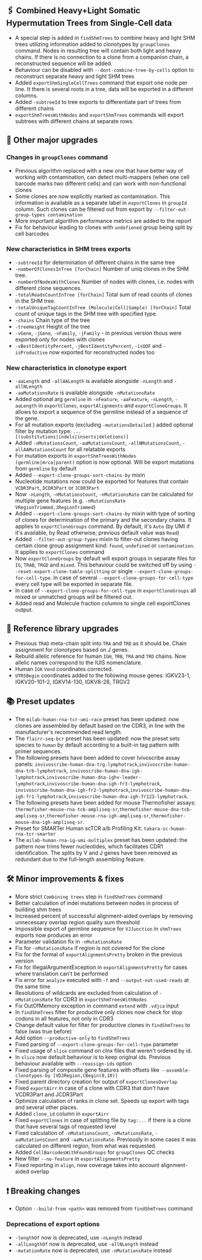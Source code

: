 ## 🖇️ Combined Heavy+Light Somatic Hypermutation Trees from Single-Cell data

- A special step is added in `findShmTrees` to combine heavy and light SHM trees utilizing information added to clonotypes by `groupClones` command. Nodes in resulting tree will contain both light and heavy chains. If there is no connection to a clone from a companion chain, a reconstructed sequence will be added.
- Behaviour can be disabled with `--dont-combine-tree-by-cells` option to reconstruct separate heavy and light SHM trees
- Added `exportShmSingleCellTrees` command that export one node per line. It there is several roots in a tree, data will be exported in a different columns.
- Added `-subtreeId` to tree exports to differentiate part of trees from different chains
- `exportShmTreesWithNodes` and `exportShmTrees` commands will export subtrees with different chains at separate rows.

## 🚀 Other major upgrades

### Changes in `groupClones` command

- Previous algorithm replaced with a new one that have better way of working with contamination, can detect multi-mappers (when one cell barcode marks two different cells) and can work with non-functional clones
- Some clones are now explicitly marked as contamination. This information is available as a separate label in `exportClones` in `groupId` column. Such clones can be filtered out from export by `--filter-out-group-types contamination`
- More important algorithm performance metrics are added to the report
- Fix for behaviour leading to clones with `undefiened` group being split by cell barcodes

### New characteristics in SHM trees exports

- `-subtreeId` for determination of different chains in the same tree
- `-numberOfClonesInTree [forChain]` Number of uniq clones in the SHM tree.
- `-numberOfNodesWithClones` Number of nodes with clones, i.e. nodes with different clone sequences.
- `-totalReadsCountInTree [forChain]` Total sum of read counts of clones in the SHM tree.
- `-totalUniqueTagCountInTree (Molecule|Cell|Sample) [forChain]` Total count of unique tags in the SHM tree with specified type.
- `-chains` Chain type of the tree
- `-treeHeight` Height of the tree
- `-vGene`, `-jGene`, `-vFamily`, `-jFamily` - in previous version thous were exported only for nodes with clones
- `-vBestIdentityPercent`, `-jBestIdentityPercent`, `-isOOF` and `-isProductive` now exported for reconstructed nodes too

### New characteristics in clonotype export

- `-aaLength` and `-allAALength` is available alongside `-nLength` and `-allNLength`
- `-aaMutationsRate` is available alongside `-nMutationsRate`
- Added optional arg `germline` in `-nFeature`, `-aaFeature`, `-nLength`, `-aaLength` in `exportClones`, `exportAlignments` and `exportCloneGroups`. It allows to export a sequence of the germline instead of a sequence of the gene.
- For all mutation exports (excluding `-mutationsDetailed` ) added optional filter by mutation type: `... [(substitutions|indels|inserts|deletions)]`
- Added `-nMutationsCount`, `-aaMutationsCount`, `-allNMutationsCount`, `-allAAMutationsCount` for all relatable exports
- For mutation exports in `exportShmTreesWithNodes` `(germline|mrca|parent)` option is now optional. Will be export mutations from `germline` by default
- Added `--export-clone-groups-sort-chains-by` mixin
- Nucleotide mutations now could be exported for features that contain `VCDR3Part`, `DCDR3Part` or `JCDR3Part`
- Now `-nLength`, `-nMutationsCount`, `-nMutationsRate` can be calculated for multiple gene features (e.g. `-nMutationsRate VRegionTrimmed,JRegionTrimmed`)
- Added `--export-clone-groups-sort-chains-by` mixin with type of sorting of clones for determination of the primary and the secondary chains. It applies to `exportCloneGroups` command. By default, it's `Auto` (by UMI if it's available, by Read otherwise; previous default value was `Read`)
- Added `--filter-out-group-types` mixin to filter-out clones having certain clone group assignment kind: `found`, `undefined` or `contamination`. It applies to `exportClones` command
- Now `exportCloneGroups` by default will export groups in separate files for `IG`, `TRAB`, `TRGD` and `mixed`. This behaviour could be switched off by using `--reset-export-clone-table-splitting` or single `--export-clone-groups-for-cell-type`. In case of several `--export-clone-groups-for-cell-type` every cell type will be exported in separate file.
- In case of `--export-clone-groups-for-cell-type` in `exportCloneGroups` all mixed or unmatched groups will be filtered out.
- Added read and Molecule fraction columns to single cell exportClones output.

## 🧬 Reference library upgrades

- Previous `TRAD` meta-chain split into `TRA` and `TRD` as it should be. Chain assignment for clonotypes based on J genes.
- Rebuild allelic reference for human `IGH`, `TRB`, `TRA` and `TRD` chains. Now allelic names correspond to the IUIS nomenclature.
- Human `IGK` `Vend` coordinates corrected.
- `UTR5Begin` coordinates added to the following mouse genes: IGKV23-1, IGKV20-101-2, IGKV14-130, IGKV8-28, TRGV2

## 📚  Preset updates

- The `milab-human-rna-tcr-umi-race` preset has been updated: now clones are assembled by default based on the CDR3, in line with the manufacturer's recommended read length.
- The `flairr-seq-bcr` preset has been updated: now the preset sets species to `human` by default according to a built-in tag pattern with primer sequences.
- The following presets have been added to cover Ivivoscribe assay panels: `invivoscribe-human-dna-trg-lymphotrack`,`invivoscribe-human-dna-trb-lymphotrack`, `invivoscribe-human-dna-igk-lymphotrack`,`invivoscribe-human-dna-ighv-leader-lymphotrack`,`invivoscribe-human-dna-igh-fr3-lymphotrack`, `invivoscribe-human-dna-igh-fr2-lymphotrack`,`invivoscribe-human-dna-igh-fr1-lymphotrack`,`invivoscribe-human-dna-igh-fr123-lymphotrack`.
- The following presets have been added for mouse Thermofisher assays: `thermofisher-mouse-rna-tcb-ampliseq-sr`,`thermofisher-mouse-dna-tcb-ampliseq-sr`,`thermofisher-mouse-rna-igh-ampliseq-sr`,`thermofisher-mouse-dna-igh-ampliseq-sr`.
- Preset for SMARTer Human scTCR a/b Profiling Kit: `takara-sc-human-rna-tcr-smarter`
- The `milab-human-rna-ig-umi-multiplex` preset has been updated: the pattern now trims fewer nucleotides, which facilitates CDR1 identification. The splits by V and J genes have been removed as redundant due to the full-length assembling feature.

## 🛠️ Minor improvements & fixes

- More strict `Combining trees` step in `findShmTrees` command
- Better calculation of indel mutations between nodes in process of building shm trees
- Increased percent of successful alignment-aided overlaps by removing unnecessary overlap region quality sum threshold
- Impossible export of germline sequence for `VJJunction` in `shmTrees` exports now produces an error
- Parameter validation fix in `-nMutationsRate`
- Fix for `-nMutationsRate` if region is not covered for the clone
- Fix for the formal of `exportAlignmentsPretty` broken in the previous version
- Fix for IllegalArgumentException in `exportAlignmentsPretty` for cases where translation can't be performed
- Fix error for `analyze` executed with `-f` and `--output-not-used-reads` at the same time
- Resolutions of wildcards are excluded from calculation of `-nMutationsRate` for CDR3 in `exportShmTreesWithNodes`
- Fix OutOfMemory exception in command `extend` with `.vdjca` input
- In `findShmTrees` filter for productive only clones now check for stop codons in all features, not only in CDR3
- Change default value for filter for productive clones in `findShmTrees` to false (was true before)
- Add option `--productive-only` to `findShmTrees`
- Fixed parsing of `--export-clone-groups-for-cell-type` parameter
- Fixed usage of `slice` command on clnx files that weren't ordered by id.
- In `slice` now default behaviour is to keep original ids. Previous behaviour available with `--reassign-ids` option
- Fixed parsing of composite gene features with offsets like `--assemble-clonotypes-by [VDJRegion,CBegin(0,10)]`
- Fixed parent directory creation for output of `exportClonesOverlap`
- Fixed `exportAirr` in case of a clone with CDR3 that don't have VCDR3Part and JCDR3Part
- Optimize calculation of ranks in clone set. Speeds up export with tags and several other places.
- Added `clone_id` column in `exportAirr`
- Fixed `exportClones` in case of splitting file by `tag:...` if there is a clone that have several tags of requested level
- Fixed calculation of `-nMutationsCount`, `-nMutationsRate`, `-aaMutationsCount` and `-aaMutationsRate`. Previously in some cases it was calculated on different region, from what was requested.
- Added `CellBarcodesWithFoundGroups` for `groupClones` QC checks
- New filter `--no-feature` in `exportAlignmentsPretty`
- Fixed reporting in `align`, now coverage takes into account alignment-aided overlap

## ❗ Breaking changes

- Option `--build-from <path>` was removed from `findShmTrees` command

### Deprecations of export options

- `-lengthOf` now is deprecated, use `-nLength` instead
- `-allLengthOf` now is deprecated, use `-allNLength` instead
- `-mutationRate` now is deprecated, use `-nMutationsRate` instead
